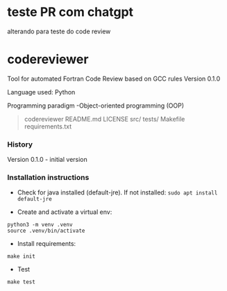 # teste PR com chatgpt

alterando para teste do code review

# codereviewer
Tool for automated Fortran Code Review based on GCC rules
Version 0.1.0 

Language used: Python

Programming paradigm -Object-oriented programming (OOP)


> codereviewer
     README.md
     LICENSE
     src/
     tests/
     Makefile
     requirements.txt

### History
Version 0.1.0 - initial version


### Installation instructions

- Check for java installed (default-jre). If not installed: 
`sudo apt install default-jre`

- Create and activate a virtual env: 
~~~
python3 -m venv .venv
source .venv/bin/activate
~~~

- Install requirements:
~~~
make init
~~~

- Test

~~~
make test
~~~
